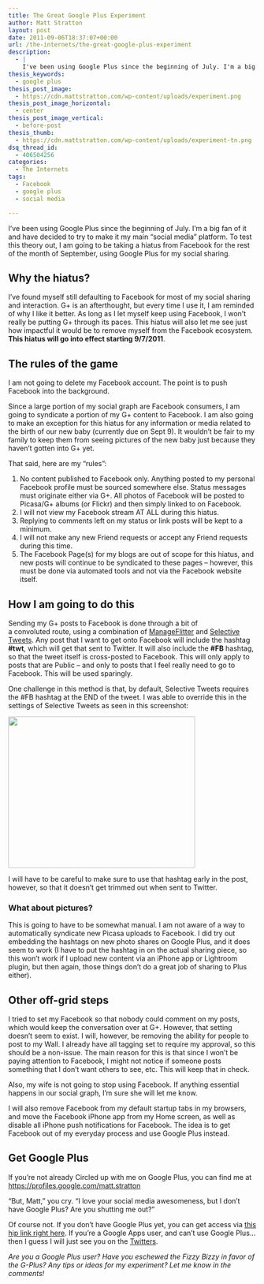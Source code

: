 ```yaml
---
title: The Great Google Plus Experiment
author: Matt Stratton
layout: post
date: 2011-09-06T18:37:07+00:00
url: /the-internets/the-great-google-plus-experiment
description:
  - |
    I've been using Google Plus since the beginning of July. I'm a big fan of it and have decided to try to make it my main "social media" platform. To test this theory out, I am going to be taking a hiatus from Facebook for the rest of the month of September, using Google Plus for my social sharing.
thesis_keywords:
  - google plus
thesis_post_image:
  - https://cdn.mattstratton.com/wp-content/uploads/experiment.png
thesis_post_image_horizontal:
  - center
thesis_post_image_vertical:
  - before-post
thesis_thumb:
  - https://cdn.mattstratton.com/wp-content/uploads/experiment-tn.png
dsq_thread_id:
  - 406504256
categories:
  - The Internets
tags:
  - Facebook
  - google plus
  - social media

---
```

I&#8217;ve been using Google Plus since the beginning of July. I&#8217;m a big fan of it and have decided to try to make it my main &#8220;social media&#8221; platform. To test this theory out, I am going to be taking a hiatus from Facebook for the rest of the month of September, using Google Plus for my social sharing.

## Why the hiatus?

I&#8217;ve found myself still defaulting to Facebook for most of my social sharing and interaction. G+ is an afterthought, but every time I use it, I am reminded of why I like it better. As long as I let myself keep using Facebook, I won&#8217;t really be putting G+ through its paces. This hiatus will also let me see just how impactful it would be to remove myself from the Facebook ecosystem. **This hiatus will go into effect starting 9/7/2011**.

## The rules of the game

I am not going to delete my Facebook account. The point is to push Facebook into the background.

Since a large portion of my social graph are Facebook consumers, I am going to syndicate a portion of my G+ content to Facebook. I am also going to make an exception for this hiatus for any information or media related to the birth of our new baby (currently due on Sept 9). It wouldn&#8217;t be fair to my family to keep them from seeing pictures of the new baby just because they haven&#8217;t gotten into G+ yet.

That said, here are my &#8220;rules&#8221;:

  1. No content published to Facebook only. Anything posted to my personal Facebook profile must be sourced somewhere else. Status messages must originate either via G+. All photos of Facebook will be posted to Picasa/G+ albums (or Flickr) and then simply linked to on Facebook.
  2. I will not view my Facebook stream AT ALL during this hiatus.
  3. Replying to comments left on my status or link posts will be kept to a minimum.
  4. I will not make any new Friend requests or accept any Friend requests during this time.
  5. The Facebook Page(s) for my blogs are out of scope for this hiatus, and new posts will continue to be syndicated to these pages &#8211; however, this must be done via automated tools and not via the Facebook website itself.

## How I am going to do this

Sending my G+ posts to Facebook is done through a bit of a convoluted route, using a combination of <a href="https://www.manageflitter.com" target="_blank">ManageFlitter</a> and <a href="https://apps.facebook.com/selectivetwitter" target="_blank">Selective Tweets</a>. Any post that I want to get onto Facebook will include the hashtag **#twt**, which will get that sent to Twitter. It will also include the **#FB** hashtag, so that the tweet itself is cross-posted to Facebook. This will only apply to posts that are Public &#8211; and only to posts that I feel really need to go to Facebook. This will be used sparingly.

One challenge in this method is that, by default, Selective Tweets requires the #FB hashtag at the END of the tweet. I was able to override this in the settings of Selective Tweets as seen in this screenshot:

<img class="alignnone size-full wp-image-6694" title="stweets" src="/wp-content/uploads/stweets.png" alt="" width="379" height="307" srcset="/wp-content/uploads/stweets.png 379w, /wp-content/uploads/stweets-300x243.png 300w" sizes="(max-width: 379px) 100vw, 379px" />

I will have to be careful to make sure to use that hashtag early in the post, however, so that it doesn&#8217;t get trimmed out when sent to Twitter.

### What about pictures?

This is going to have to be somewhat manual. I am not aware of a way to automatically syndicate new Picasa uploads to Facebook. I did try out embedding the hashtags on new photo shares on Google Plus, and it does seem to work (I have to put the hashtag in on the actual sharing piece, so this won&#8217;t work if I upload new content via an iPhone app or Lightroom plugin, but then again, those things don&#8217;t do a great job of sharing to Plus either).

## Other off-grid steps

I tried to set my Facebook so that nobody could comment on my posts, which would keep the conversation over at G+. However, that setting doesn&#8217;t seem to exist. I will, however, be removing the ability for people to post to my Wall. I already have all tagging set to require my approval, so this should be a non-issue. The main reason for this is that since I won&#8217;t be paying attention to Facebook, I might not notice if someone posts something that I don&#8217;t want others to see, etc. This will keep that in check.

Also, my wife is not going to stop using Facebook. If anything essential happens in our social graph, I&#8217;m sure she will let me know.

I will also remove Facebook from my default startup tabs in my browsers, and move the Facebook iPhone app from my Home screen, as well as disable all iPhone push notifications for Facebook. The idea is to get Facebook out of my everyday process and use Google Plus instead.

## Get Google Plus

If you&#8217;re not already Circled up with me on Google Plus, you can find me at <a href="https://profiles.google.com/matt.stratton" target="_blank">https://profiles.google.com/matt.stratton</a>

&#8220;But, Matt,&#8221; you cry. &#8220;I love your social media awesomeness, but I don&#8217;t have Google Plus? Are you shutting me out?&#8221;

Of course not. If you don&#8217;t have Google Plus yet, you can get access via <a href="https://plus.google.com/i/cHkb9TcQOaE:_Pt5OAE6yOE" target="_blank">this hip link right here</a>. If you&#8217;re a Google Apps user, and can&#8217;t use Google Plus&#8230;then I guess I will just see you on the <a href="https://twitter.com/mattstratton" target="_blank">Twitters</a>.

_Are you a Google Plus user? Have you eschewed the Fizzy Bizzy in favor of the G-Plus? Any tips or ideas for my experiment? Let me know in the comments!_
